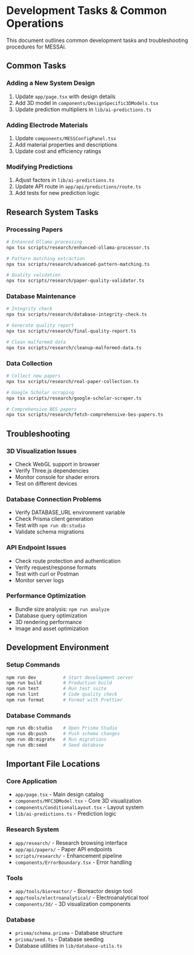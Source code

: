 # Development Tasks & Common Operations

This document outlines common development tasks and troubleshooting procedures for MESSAi.

## Common Tasks

### Adding a New System Design
1. Update `app/page.tsx` with design details
2. Add 3D model in `components/DesignSpecific3DModels.tsx`
3. Update prediction multipliers in `lib/ai-predictions.ts`

### Adding Electrode Materials
1. Update `components/MESSConfigPanel.tsx`
2. Add material properties and descriptions
3. Update cost and efficiency ratings

### Modifying Predictions
1. Adjust factors in `lib/ai-predictions.ts`
2. Update API route in `app/api/predictions/route.ts`
3. Add tests for new prediction logic

## Research System Tasks

### Processing Papers
```bash
# Enhanced Ollama processing
npx tsx scripts/research/enhanced-ollama-processor.ts

# Pattern matching extraction
npx tsx scripts/research/advanced-pattern-matching.ts

# Quality validation
npx tsx scripts/research/paper-quality-validator.ts
```

### Database Maintenance
```bash
# Integrity check
npx tsx scripts/research/database-integrity-check.ts

# Generate quality report
npx tsx scripts/research/final-quality-report.ts

# Clean malformed data
npx tsx scripts/research/cleanup-malformed-data.ts
```

### Data Collection
```bash
# Collect new papers
npx tsx scripts/research/real-paper-collection.ts

# Google Scholar scraping
npx tsx scripts/research/google-scholar-scraper.ts

# Comprehensive BES papers
npx tsx scripts/research/fetch-comprehensive-bes-papers.ts
```

## Troubleshooting

### 3D Visualization Issues
- Check WebGL support in browser
- Verify Three.js dependencies
- Monitor console for shader errors
- Test on different devices

### Database Connection Problems
- Verify DATABASE_URL environment variable
- Check Prisma client generation
- Test with `npm run db:studio`
- Validate schema migrations

### API Endpoint Issues
- Check route protection and authentication
- Verify request/response formats
- Test with curl or Postman
- Monitor server logs

### Performance Optimization
- Bundle size analysis: `npm run analyze`
- Database query optimization
- 3D rendering performance
- Image and asset optimization

## Development Environment

### Setup Commands
```bash
npm run dev          # Start development server
npm run build        # Production build
npm run test         # Run test suite
npm run lint         # Code quality check
npm run format       # Format with Prettier
```

### Database Commands
```bash
npm run db:studio    # Open Prisma Studio
npm run db:push      # Push schema changes
npm run db:migrate   # Run migrations
npm run db:seed      # Seed database
```

## Important File Locations

### Core Application
- `app/page.tsx` - Main design catalog
- `components/MFC3DModel.tsx` - Core 3D visualization
- `components/ConditionalLayout.tsx` - Layout system
- `lib/ai-predictions.ts` - Prediction logic

### Research System
- `app/research/` - Research browsing interface
- `app/api/papers/` - Paper API endpoints
- `scripts/research/` - Enhancement pipeline
- `components/ErrorBoundary.tsx` - Error handling

### Tools
- `app/tools/bioreactor/` - Bioreactor design tool
- `app/tools/electroanalytical/` - Electroanalytical tool
- `components/3d/` - 3D visualization components

### Database
- `prisma/schema.prisma` - Database structure
- `prisma/seed.ts` - Database seeding
- Database utilities in `lib/database-utils.ts`